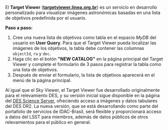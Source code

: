 El **Target Viewer** ([**targetviewer.linea.org.br**](https://targetviewer.linea.org.br)) es un servicio en desarrollo personalizado para visualizar imágenes astronómicas basadas en una lista de objetivos predefinida por el usuario.

**Paso a paso:**
1. Cree una nueva lista de objetivos como tabla en el espacio *MyDB* del usuario en **User Query**. Para que el Target Viewer pueda localizar las imágenes de los objetivos, la tabla debe contener las columnas `objectId`, `ra` y `dec`.
2. Haga clic en el botón **"NEW CATALOG"** en la página principal del Target Viewer y complete el formulario de 3 pasos para registrar la tabla como una lista de objetivos.
3. Después de enviar el formulario, la lista de objetivos aparecerá en el menú de la página principal.

Al igual que el Sky Viewer, el Target Viewer fue desarrollado originalmente para el relevamiento DES, y su versión inicial sigue disponible en la página del [DES Science Server](https://scienceserver.linea.org.br/), ofreciendo acceso a imágenes y datos tabulares del DES DR2. La nueva versión, que se está desarrollando como parte del portafolio de servicios de IDAC-Brasil, será flexible y proporcionará acceso a datos del LSST para miembros, además de datos públicos de otros relevamientos para el público en general.

